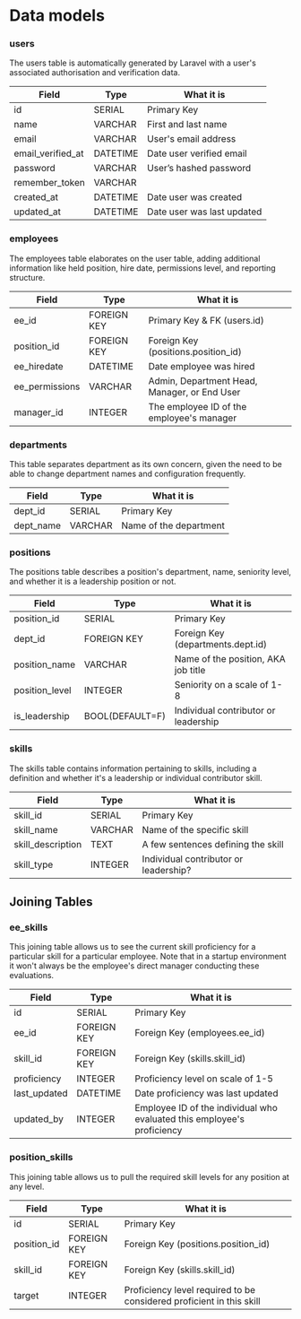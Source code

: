# Data models

### users
The users table is automatically generated by Laravel with a user's associated
authorisation and verification data.

| Field            | Type              | What it is                           |
| ---------------- | ----------------- | ------------------------------------ |
| id               | SERIAL            | Primary Key                          |
| name             | VARCHAR           | First and last name                  |
| email            | VARCHAR           | User's email address                 |
| email_verified_at| DATETIME          | Date user verified email             |
| password         | VARCHAR           | User’s hashed password               |
| remember_token   | VARCHAR           |                                      |
| created_at       | DATETIME          | Date user was created                |
| updated_at       | DATETIME          | Date user was last updated           |

### employees
The employees table elaborates on the user table, adding additional information
like held position, hire date, permissions level, and reporting structure.

| Field            | Type              | What it is                           |
| ---------------- | ----------------- | ------------------------------------ |
| ee_id            | FOREIGN KEY       | Primary Key & FK (users.id)          |
| position_id      | FOREIGN KEY       | Foreign Key (positions.position_id)  |
| ee_hiredate      | DATETIME          | Date employee was hired              |
| ee_permissions   | VARCHAR           | Admin, Department Head, Manager, or End User |
| manager_id       | INTEGER           | The employee ID of the employee's manager |

### departments
This table separates department as its own concern, given the need to be able to
change department names and configuration frequently.

| Field            | Type              | What it is                           |
| ---------------- | ----------------- | ------------------------------------ |
| dept_id          | SERIAL            | Primary Key                          |
| dept_name        | VARCHAR           | Name of the department               |

### positions
The positions table describes a position's department, name, seniority level,
and whether it is a leadership position or not.

| Field            | Type              | What it is                           |
| ---------------- | ----------------- | ------------------------------------ |
| position_id      | SERIAL            | Primary Key                          |
| dept_id          | FOREIGN KEY       | Foreign Key (departments.dept.id)    |
| position_name    | VARCHAR           | Name of the position, AKA job title  |
| position_level   | INTEGER           | Seniority on a scale of 1-8          |
| is_leadership    | BOOL(DEFAULT=F)   | Individual contributor or leadership |


### skills
The skills table contains information pertaining to skills, including a
definition and whether it's a leadership or individual contributor skill.

| Field            | Type              | What it is                           |
| ---------------- | ----------------- | ------------------------------------ |
| skill_id         | SERIAL            | Primary Key                          |
| skill_name       | VARCHAR           | Name of the specific skill           |
| skill_description| TEXT              | A few sentences defining the skill   |
| skill_type       | INTEGER           | Individual contributor or leadership?|



## Joining Tables

### ee_skills
This joining table allows us to see the current skill proficiency for a
particular skill for a particular employee. Note that in a startup environment
it won't always be the employee's direct manager conducting these evaluations.

| Field            | Type              | What it is                           |
| ---------------- | ----------------- | ------------------------------------ |
| id               | SERIAL            | Primary Key                          |
| ee_id            | FOREIGN KEY       | Foreign Key (employees.ee_id)        |
| skill_id         | FOREIGN KEY       | Foreign Key (skills.skill_id)        |
| proficiency      | INTEGER           | Proficiency level on scale of 1-5    |
| last_updated     | DATETIME          | Date proficiency was last updated    |
| updated_by       | INTEGER           | Employee ID of the individual who evaluated this employee's proficiency |

### position_skills
This joining table allows us to pull the required skill levels for any position
at any level.

| Field            | Type              | What it is                           |
| ---------------- | ----------------- | ------------------------------------ |
| id               | SERIAL            | Primary Key                          |
| position_id      | FOREIGN KEY       | Foreign Key (positions.position_id)  |
| skill_id         | FOREIGN KEY       | Foreign Key (skills.skill_id)        |
| target           | INTEGER           | Proficiency level required to be considered proficient in this skill |
